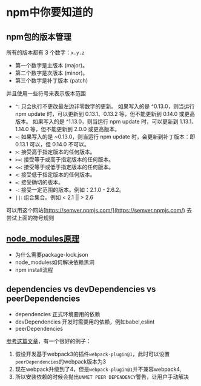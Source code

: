 # npm中你要知道的

## npm包的版本管理
所有的版本都有 3 个数字：`x.y.z`
* 第一个数字是主版本 (major)。
* 第二个数字是次版本 (minor)。
* 第三个数字是补丁版本 (patch)

并且使用一些符号来表示版本范围
* `^`: 只会执行不更改最左边非零数字的更新。 如果写入的是 ^0.13.0，则当运行 npm update 时，可以更新到 0.13.1、0.13.2 等，但不能更新到 0.14.0 或更高版本。 如果写入的是 ^1.13.0，则当运行 npm update 时，可以更新到 1.13.1、1.14.0 等，但不能更新到 2.0.0 或更高版本。
* `~`: 如果写入的是 ~0.13.0，则当运行 npm update 时，会更新到补丁版本：即 0.13.1 可以，但 0.14.0 不可以。
* `>`: 接受高于指定版本的任何版本。
* `>=`: 接受等于或高于指定版本的任何版本。
* `<=`: 接受等于或低于指定版本的任何版本。
* `<`: 接受低于指定版本的任何版本。
* `=`: 接受确切的版本。
* `-`: 接受一定范围的版本。例如：2.1.0 - 2.6.2。
* `||`: 组合集合。例如 < 2.1 || > 2.6

可以用这个网站[https://semver.npmjs.com/](https://semver.npmjs.com/) 去尝试上面的符号规则

## [node_modules原理](http://www.conardli.top/blog/article/%E5%89%8D%E7%AB%AF%E5%B7%A5%E7%A8%8B%E5%8C%96/%E5%89%8D%E7%AB%AF%E5%B7%A5%E7%A8%8B%E5%8C%96%EF%BC%88%E4%B8%89%EF%BC%89npminstall%E5%8E%9F%E7%90%86%E5%88%86%E6%9E%90.html)

* 为什么需要package-lock.json
* node_modules如何解决依赖黑洞
* npm install流程

## dependencies vs devDependencies vs peerDependencies
* dependencies 正式环境要用的依赖
* devDependencies 开发时需要用的依赖，例如babel,eslint
* peerDependencies

[参考这篇文章](https://www.cnblogs.com/h2zZhou/p/12923053.html)，有一个很好的例子：
1. 假设开发基于webpack3的插件`webpack-plugin@1`，此时可以设置`peerDependencies`的webpack版本为3
2. 现在webpack升级到了4，但是`webpack-plugin@1`并不兼容webpack4,
3. 所以安装依赖的时候会抛出`UNMET PEER DEPENDENCY`警告，让用户手动解决
